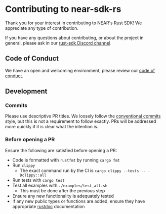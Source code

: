 # Contributing to near-sdk-rs

Thank you for your interest in contributing to NEAR's Rust SDK! We appreciate any type of contribution.

If you have any questions about contributing, or about the project in general, please ask in our [rust-sdk Discord channel](https://discord.gg/cKRZCqD2b2).

## Code of Conduct

We have an open and welcoming environment, please review our [code of conduct](CODE_OF_CONDUCT.md).

## Development

### Commits

Please use descriptive PR titles. We loosely follow the [conventional commits](https://www.conventionalcommits.org/en/v1.0.0/) style, but this is not a requirement to follow exactly. PRs will be addressed more quickly if it is clear what the intention is.

### Before opening a PR

Ensure the following are satisfied before opening a PR:
- Code is formatted with `rustfmt` by running `cargo fmt`
- Run `clippy`
  - The exact command run by the CI is `cargo clippy --tests -- -Dclippy::all`
- Run tests with `cargo test`
- Test all examples with `./examples/test_all.sh`
  - This must be done after the previous step
- Ensure any new functionality is adequately tested
- If any new public types or functions are added, ensure they have appropriate [rustdoc](https://doc.rust-lang.org/rustdoc/what-is-rustdoc.html) documentation

